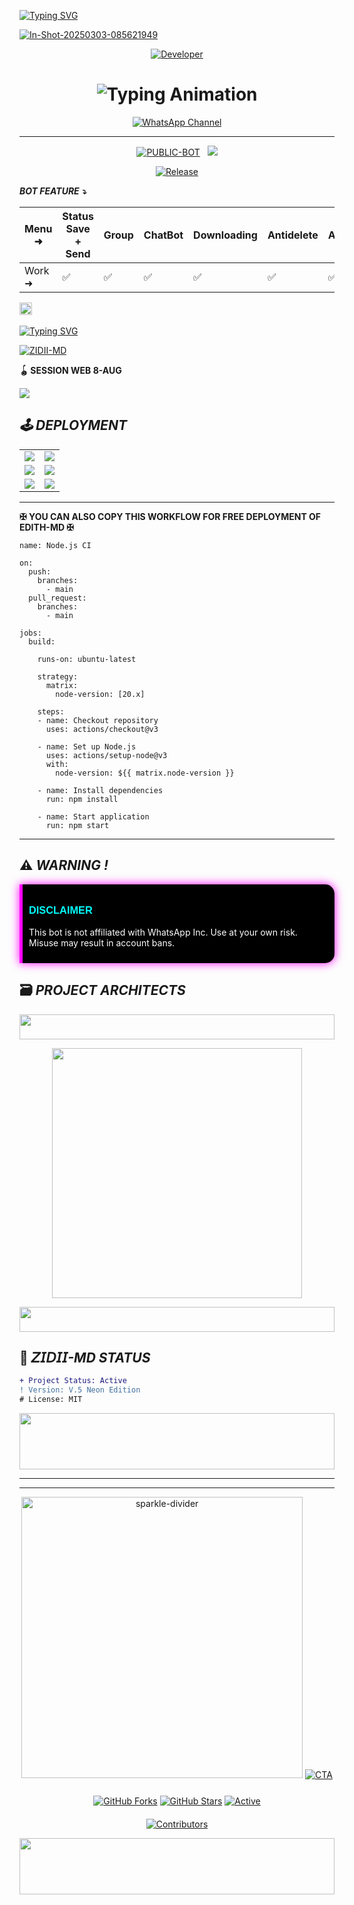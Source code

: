 <a href="https://git.io/typing-svg"><img src="https://readme-typing-svg.demolab.com?font=Black+Ops+One&size=70&pause=500&color=008080&center=true&width=1150&height=200&lines=PLEASE-FORK-STAR-BOT-REPO" alt="Typing SVG" /></a>
  </div>
<a href="https://ibb.co/p6FKBRCs"><img src="https://i.ibb.co/V04CcQXh/In-Shot-20250303-085621949.jpg" alt="In-Shot-20250303-085621949" border="0"></a>

<p align="center">
  <a href="https://github.com/zidiimdv1/ZIDII-MD-v1/blob/main/README.md?plain=1"><img title="Developer" src="https://img.shields.io/badge/Author-ZIDII%20MD-FF00FF.svg?style=big-square&logo=github" /></a>
</p>

<div align="center">

<h1 align="center">
  <img src="https://readme-typing-svg.herokuapp.com?font=Fira+Code&size=30&duration=6000&color=00FF00&background=000000&center=true&vCenter=true&width=600&lines=⚡+ZIDII+MD+BETTER+OPTION;🔥+THE+MOST+POWERFUL+WHATSAPP+BOT;💻+DEVELOPER+BY+MR+BANDAHEALI;🚀+ZIDII-MD+SOLUTIONS;🌈+FAST+⚡+SECURE+🔒+RELIABLE+✅" alt="Typing Animation">
</h1>
  
[![WhatsApp Channel](https://img.shields.io/badge/Join-WhatsApp%20Channel-9ACD32?style=big-square&logo=whatsapp)](https://whatsapp.com/channel/0029VaZEhwKJkK7EDrusmL1S)
</div>

---------


<p align="center">
<a href="https://github.com/zidiimdv1/ZIDII-MD-v1/blob/main/README.md?plain=1"><img title="PUBLIC-BOT" src="https://img.shields.io/static/v1?label=Language&message=English&style=square&color=darkpink"></a> &nbsp;
  <img src="https://komarev.com/ghpvc/?username=ZIDII-MD&label=VIEWS&style=square&color=blue" />
</p>
</p> 

<p align="center">
  <a href="https://github.com/zidiimdv1/ZIDII-MD-v1/blob/main/README.md?plain=1"><img title="Release" src="https://files.catbox.moe/yrpnjn.jpg?style=for-the-badge&logo=aqua" /></a>
</p>


***BOT FEATURE ⤵️***

| Menu ⁠➜ | Status Save + Send | Group | ChatBot | Downloading | Antidelete | Ai | Viewonce | Fun | Status Reply | Status Reacts | HeartReacts | Autoreacts | Call Rejecter 
|---|---|---|---|---|---|---|---|---|---|---|---|---|---|
| Work ➜ |✅|✅|✅|✅|✅|✅|✅|✅|✅|✅|✅|✅|✅|

  
<a
href="https://github.com/zidiimdv1/ZIDII-MD-v1/blob/main/README.md?plain=1/graphs/commit-activity"><img height="20" src="https://img.shields.io/badge/Maintained%3F-yes-green.svg"></a>&nbsp;&nbsp;
</p>
<p align='center'>

 [![Typing SVG](https://readme-typing-svg.herokuapp.com?font=monospace-ExtraBold&color=blue&lines=𝗙𝗢𝗥𝗞+𝗔𝗡𝗗+𝗦𝗧𝗔𝗥+⭐+𝗥𝗘𝗣𝗢)](https://git.io/typing-svg)
 <p align="lift">
 <a href="https://github.com/zidiimdv1/ZIDII-MD-v1/blob/main/README.md?plain=1/fork"><img title="ZIDII-MD" src="https://img.shields.io/badge/FORK-ZIDII MD-h?color=008000&style=for-the-badge&logo=github"></a>
 

  **🪀 SESSION WEB 8-AUG**
  
  <a href='https://pair-clcy.onrender.com/' target="_blank">
    <img src='https://img.shields.io/badge/PAIR_CODE-FF0000?style=for-the-badge&logo=matrix&logoColor=white&labelColor=000000'/>
  </a></br>


## _🕹️ DEPLOYMENT_

<div align="center">
  <table>
    <tr>
      <td><a href="https://dashboard.heroku.com/new-app?template="https://github.com/zidiimdv1/ZIDII-MD-v1/blob/main/README.md?plain=1" target="_blank"><img src="https://img.shields.io/badge/Heroku-430098?style=for-the-badge&logo=heroku&logoColor=white&labelColor=000000&color=0000FF"/></a></td>
      <td><a href="https://host.talkdrove.com/share-bot/47" target="_blank"><img src="https://img.shields.io/badge/TalkDrove-A52A2A?style=for-the-badge&logo=github&logoColor=white&labelColor=000000"/></a></td>
    </tr>
    <tr>
      <td><a href="https://app.koyeb.com/services/deploy?type=git&repository=Bandah-E-Ali/edith-md" target="_blank"><img src="https://img.shields.io/badge/Koyeb-FF009D?style=for-the-badge&logo=koyeb&logoColor=white&labelColor=000000"/></a></td>
      <td><a href="https://railway.app/new" target="_blank"><img src="https://img.shields.io/badge/Railway-FF8700?style=for-the-badge&logo=railway&logoColor=white&labelColor=000000"/></a></td>
    </tr>
    <tr>
      <td><a href="https://dashboard.render.com/web/new" target="_blank"><img src="https://img.shields.io/badge/Render-000000?style=for-the-badge&logo=render&logoColor=white&labelColor=000000&color=00ffaa"/></a></td>
      <td><a href="https://zone.id/" target="_blank"><img src="https://img.shields.io/badge/Free VPS-CC00FF?style=for-the-badge&logo=huggingface&logoColor=white&labelColor=000000"/></a></td>
    </tr>
  </table>
</div>

-------------

**✠ YOU CAN ALSO COPY THIS WORKFLOW FOR FREE DEPLOYMENT OF EDITH-MD ✠**

```
name: Node.js CI

on:
  push:
    branches:
      - main
  pull_request:
    branches:
      - main

jobs:
  build:

    runs-on: ubuntu-latest

    strategy:
      matrix:
        node-version: [20.x]

    steps:
    - name: Checkout repository
      uses: actions/checkout@v3

    - name: Set up Node.js
      uses: actions/setup-node@v3
      with:
        node-version: ${{ matrix.node-version }}

    - name: Install dependencies
      run: npm install

    - name: Start application
      run: npm start
```

-------


## ⚠️ _WARNING !_

<div style="background-color: #000000; border-left: 5px solid #ff00ff; padding: 10px; border-radius: 0 15px 15px 0; box-shadow: 0 0 15px #ff00ff;">
  <h3 style="color: #00ffff; font-family: 'Orbitron', sans-serif;">DISCLAIMER</h3>
  <p style="color: #ffffff;">This bot is not affiliated with WhatsApp Inc. Use at your own risk. Misuse may result in account bans.</p>
</div>

## 🗃️ _PROJECT ARCHITECTS_
<div align="center">
  <!-- Glowing Header -->
<p align="center">
  <img src="https://i.imgur.com/dBaSKWF.gif" height="40" width="100%">
</p>
  <a href="https://github.com/zidiimdv1/ZIDII-MD-v1/blob/main/README.md?plain=1">
    <img src="https://github-readme-stats.vercel.app/api?username=-ZIDII-MD-v1&show_icons=true&theme=dark&border_color=00ffff&title_color=00ffff&icon_color=00ffff" width="400"/>
  </a>
</div>
<!-- Glowing Header -->
<p align="center">
  <img src="https://i.imgur.com/dBaSKWF.gif" height="40" width="100%">
</p>

## 🤖 _𝘡𝘐𝘋𝘐𝘐-MD STATUS_

```diff
+ Project Status: Active
! Version: V.5 Neon Edition
# License: MIT
```


<img src="https://i.imgur.com/dBaSKWF.gif" height="90" width="100%">

---
***

<div align="center">

<!-- Animated Sparkle Divider -->
<img src="https://i.giphy.com/media/XcQ0XH32ya0Gs3QNwk/giphy.webp" width="450" alt="sparkle-divider">

<!-- Enhanced Glowing CTA Button -->
<a href="https://github.com/zidiimdv1/ZIDII-MD-v1/blob/main/README.md?plain=1/fork">
  <img src="https://readme-typing-svg.demolab.com?font=Comfortaa&size=22&duration=2000&pause=500&color=FF9D00&background=1A1A1A&center=true&vCenter=true&width=550&repeat=true&lines=%E2%9A%A0%EF%B8%8F++FORK++%F0%9F%8D%B4++%26++STAR++%F0%9F%8C%9F++TO++SUPPORT++%E2%9A%A0%EF%B8%8F;%F0%9F%94%A5++HELP++GROW++THE++PROJECT++%F0%9F%94%A5" alt="CTA">
</a>

<!-- New Feature Badges -->
<div style="margin-top:25px">
  
[![GitHub Forks](https://img.shields.io/badge/FORKS-%3F-00FFAA?style=for-the-badge&logo=github&labelColor=1A1A1A)](https://github.com/zidiimdv1/ZIDII-MD-v1/blob/main/README.md?plain=1)
[![GitHub Stars](https://img.shields.io/badge/STARS-%3F-00BFFF?style=for-the-badge&logo=github&labelColor=1A1A1A)](https://github.com/zidiimdv1/ZIDII-MD-v1/blob/main/README.md?plain=1)
[![Active](https://img.shields.io/badge/STATUS-ACTIVE-00FF00?style=for-the-badge&logo=vercel)](https://github.com/zidiimdv1/ZIDII-MD-v1/blob/main/README.md?plain=1)

</div>

<!-- New Animated Contributors -->
<div style="margin-top:20px">

[![Contributors](https://readme-typing-svg.demolab.com?font=Fira+Code&size=16&duration=3000&pause=1000&color=58A6FF&background=00000000&center=true&vCenter=true&width=500&lines=THANKS+TO+ALL+CONTRIBUTORS+%F0%9F%99%8F;SPECIAL+THANKS+TO+OUR+STAR+SUPPORTERS+%E2%AD%90)](https://github.com/zidiimdv1/ZIDII-MD-v1/blob/main/README.md?plain=1/graphs/contributors)

</div>

</div>

<img src="https://i.imgur.com/dBaSKWF.gif" height="90" width="100%">
